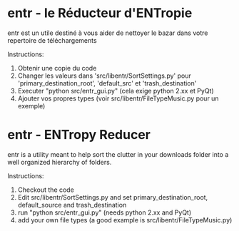 entr - le Réducteur d'ENTropie
==============================

entr est un utile destiné à vous aider de nettoyer le bazar dans votre repertoire de téléchargements

Instructions:
  1. Obtenir une copie du code
  2. Changer les valeurs dans 'src/libentr/SortSettings.py' pour 'primary_destination_root', 'default_src' et 'trash_destination'
  3. Executer "python src/entr_gui.py" (cela exige python 2.xx et PyQt)
  4. Ajouter vos propres types (voir src/libentr/FileTypeMusic.py pour un exemple)


entr - ENTropy Reducer 
======================

entr is a utility meant to help sort the clutter in your downloads folder into a well organized hierarchy of folders.

Instructions:
  1. Checkout the code
  2. Edit src/libentr/SortSettings.py and set primary_destination_root, default_source and trash_destination
  3. run "python src/entr_gui.py" (needs python 2.xx and PyQt)
  4. add your own file types (a good example is src/libentr/FileTypeMusic.py)